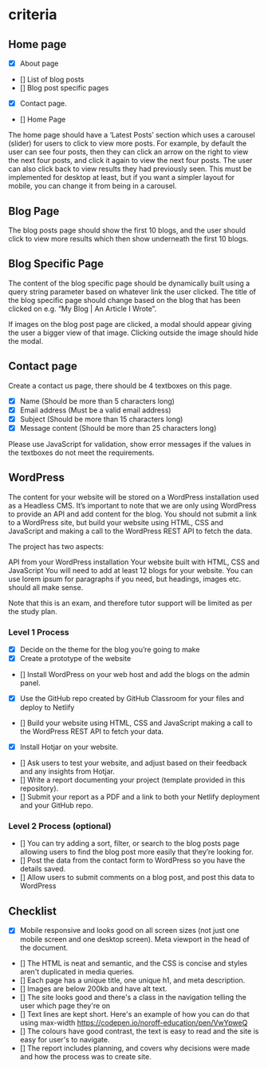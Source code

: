 # criteria

## Home page
- [x] About page
- [] List of blog posts
- [] Blog post specific pages
- [x] Contact page.
- [] Home Page

The home page should have a ‘Latest Posts’ section which uses a carousel (slider) for users to click to view more
posts. For example, by default the user can see four posts, then they can click an arrow on the right to view the next
four posts, and click it again to view the next four posts. The user can also click back to view results they had
previously seen. This must be implemented for desktop at least, but if you want a simpler layout for mobile, you can 
change it from being in a carousel.

## Blog Page
The blog posts page should show the first 10 blogs, and the user should click to view more results which then show
underneath the first 10 blogs.

## Blog Specific Page
The content of the blog specific page should be dynamically built using a query string parameter based on whatever link
the user clicked. The title of the blog specific page should change based on the blog that has been clicked on e.g. 
“My Blog | An Article I Wrote”.

If images on the blog post page are clicked, a modal should appear giving the user a bigger view of that image. Clicking
outside the image should hide the modal.

## Contact page
Create a contact us page, there should be 4 textboxes on this page.

- [x] Name (Should be more than 5 characters long)
- [x] Email address (Must be a valid email address)
- [x] Subject (Should be more than 15 characters long)
- [x] Message content (Should be more than 25 characters long)

Please use JavaScript for validation, show error messages if the values in the textboxes do not meet the requirements.

## WordPress
The content for your website will be stored on a WordPress installation used as a Headless CMS. It’s important to note 
that we are only using WordPress to provide an API and add content for the blog. You should not submit a link to a 
WordPress site, but build your website using HTML, CSS and JavaScript and making a call to the WordPress REST API to 
fetch the data.

The project has two aspects:

API from your WordPress installation
Your website built with HTML, CSS and JavaScript
You will need to add at least 12 blogs for your website. You can use lorem ipsum for paragraphs if you need, but 
headings, images etc. should all make sense.

Note that this is an exam, and therefore tutor support will be limited as per the study plan.

### Level 1 Process
- [x] Decide on the theme for the blog you’re going to make
- [x] Create a prototype of the website
- [] Install WordPress on your web host and add the blogs on the admin panel.
- [x] Use the GitHub repo created by GitHub Classroom for your files and deploy to Netlify
- [] Build your website using HTML, CSS and JavaScript making a call to the WordPress REST API to fetch your data.
- [x] Install Hotjar on your website.
- [] Ask users to test your website, and adjust based on their feedback and any insights from Hotjar.
- [] Write a report documenting your project (template provided in this repository).
- [] Submit your report as a PDF and a link to both your Netlify deployment and your GitHub repo.

### Level 2 Process (optional)
- [] You can try adding a sort, filter, or search to the blog posts page allowing users to find the blog post more easily that they’re looking for.
- [] Post the data from the contact form to WordPress so you have the details saved.
- [] Allow users to submit comments on a blog post, and post this data to WordPress

## Checklist
- [x] Mobile responsive and looks good on all screen sizes (not just one mobile screen and one desktop screen). Meta viewport in the head of the document.
- [] The HTML is neat and semantic, and the CSS is concise and styles aren't duplicated in media queries.
- [] Each page has a unique title, one unique h1, and meta description.
- [] Images are below 200kb and have alt text.
- [] The site looks good and there's a class in the navigation telling the user which page they're on
- [] Text lines are kept short. Here's an example of how you can do that using max-width https://codepen.io/noroff-education/pen/VwYpweQ
- [] The colours have good contrast, the text is easy to read and the site is easy for user's to navigate.
- [] The report includes planning, and covers why decisions were made and how the process was to create site.
